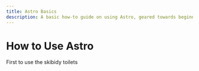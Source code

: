 ```yaml
---
title: Astro Basics
description: A basic how-to guide on using Astro, geared towards beginners!
---
```


# How to Use Astro

First to use the skibidy toilets
